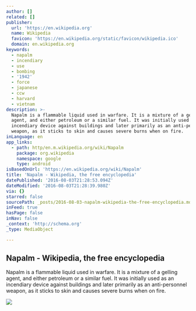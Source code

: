 ```yaml
---
author: []
related: []
publisher:
  url: 'https://en.wikipedia.org'
  name: Wikipedia
  favicon: 'https://en.wikipedia.org/static/favicon/wikipedia.ico'
  domain: en.wikipedia.org
keywords:
  - napalm
  - incendiary
  - use
  - bombing
  - '1942'
  - force
  - japanese
  - ccw
  - harvard
  - vietnam
description: >-
  Napalm is a flammable liquid used in warfare. It is a mixture of a gelling
  agent, and either petroleum or a similar fuel. It was initially used as an
  incendiary device against buildings and later primarily as an anti-personnel
  weapon, as it sticks to skin and causes severe burns when on fire.
inLanguage: en
app_links:
  - path: http/en.m.wikipedia.org/wiki/Napalm
    package: org.wikipedia
    namespace: google
    type: android
isBasedOnUrl: 'https://en.wikipedia.org/wiki/Napalm'
title: 'Napalm - Wikipedia, the free encyclopedia'
datePublished: '2016-08-03T21:28:53.094Z'
dateModified: '2016-08-03T21:28:39.980Z'
via: {}
starred: false
sourcePath: _posts/2016-08-03-napalm-wikipedia-the-free-encyclopedia.md
inFeed: true
hasPage: false
inNav: false
_context: 'http://schema.org'
_type: MediaObject

---
```

<article style=""><h1>Napalm - Wikipedia, the free encyclopedia</h1><p>Napalm is a flammable liquid used in warfare. It is a mixture of a gelling agent, and either petroleum or a similar fuel. It was initially used as an incendiary device against buildings and later primarily as an anti-personnel weapon, as it sticks to skin and causes severe burns when on fire.</p><img src="https://upload.wikimedia.org/wikipedia/commons/thumb/0/08/US_riverboat_using_napalm_in_Vietnam.jpg/220px-US_riverboat_using_napalm_in_Vietnam.jpg" /></article>